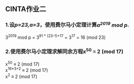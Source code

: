 ## CINTA作业二
### 1.设*p=23,a=3*，使用费尔马小定理计算*a<sup>2019</sup> mod p*.
3<sup>2019</sup> mod p = 3<sup>91 * (23-1)+17</sup> = 3<sup>17</sup>  = 16 (mod 23) 

### 2.使用费尔马小定理求解同余方程x<sup>50</sup> $\equiv$ 2 (mod 17)
x<sup>50</sup> $\equiv$ 2 (mod 17) </br> x<sup>16*3+2</sup> $\equiv$ 2 (mod 17) </br> x<sup>2</sup> $\equiv$ 2 (mod 17)  
